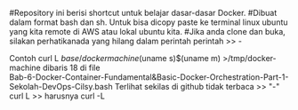 #Repository ini berisi shortcut untuk belajar dasar-dasar Docker.
#Dibuat dalam format bash dan sh. Untuk bisa dicopy paste ke terminal linux ubuntu yang kita remote di AWS atau lokal ubuntu kita.
#Jika anda clone dan buka, silakan perhatikanada yang hilang dalam perintah perintah >> -

Contoh curl ­L $base/docker­machine­$(uname ­s)­$(uname ­m) >/tmp/docker­machine 
dibaris 18 di file  
Bab-6-Docker-Container-Fundamental&Basic-Docker-Orchestration-Part-1-Sekolah-DevOps-Cilsy.bash
Terlihat sekilas di github tidak terbaca >> "-" curl L >> harusnya curl -L

